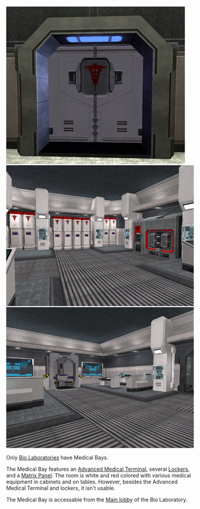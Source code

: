 ![](../images/MedBay.jpg "fig:MedBay.jpg") ![](../images/MedBay3.jpg "fig:MedBay3.jpg")
![](../images/MedBay2.jpg "fig:MedBay2.jpg")

Only [Bio Laboratories](Bio_Laboratory.md) have Medical Bays.

The Medical Bay features an [Advanced Medical
Terminal](../items/Advanced_Medical_Terminal.md), several
[Lockers](../items/Lockers.md), and a [Matrix
Panel](../items/Matrix_Panel.md). The room is white and red colored with
various medical equipment in cabinets and on tables. However, besides
the Advanced Medical Terminal and lockers, it isn't usable.

The Medical Bay is accessable from the [Main
lobby](Main_lobby.md) of the Bio Laboratory.

<!--[Category:Locations](Category:Locations.md)-->
